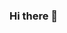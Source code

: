 ### Hi there 👋

<!--
**tolgaozkann/tolgaozkann** is a ✨ _special_ ✨ repository because its `README.md` (this file) appears on your GitHub profile.

![Github stats](https://github-readme-stats.vercel.app/api?username=tolgaozkann&theme=highcontrast&show_icons=true&count_private=true)
